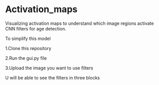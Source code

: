 # Activation_maps
Visualizing activation maps to understand which image regions activate CNN filters for age detection.

To simplify this model

1.Clone this repository

2.Run the gui.py file

3.Upload the image you want to use filters
 
U will be able to see the filters in three blocks
